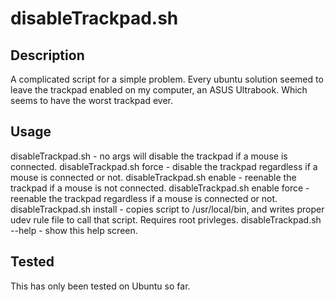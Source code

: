 # disableTrackpad.sh

## Description
A complicated script for a simple problem.  Every ubuntu solution seemed to leave the trackpad enabled on my computer, an ASUS Ultrabook.  Which seems to have the worst trackpad ever.

## Usage

 disableTrackpad.sh - no args will disable the trackpad if a mouse is connected.
 disableTrackpad.sh force - disable the trackpad regardless if a mouse is connected or not.
 disableTrackpad.sh enable - reenable the trackpad if a mouse is not connected.
 disableTrackpad.sh enable force - reenable the trackpad regardless if a mouse is connected or not.
 disableTrackpad.sh install - copies script to /usr/local/bin, and writes proper udev rule file to call that script.  Requires root privleges.
 disableTrackpad.sh --help - show this help screen.

 ## Tested
 This has only been tested on Ubuntu so far.
